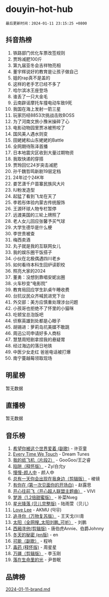 # douyin-hot-hub

`最后更新时间：2024-01-11 23:15:25 +0800`

## 抖音热榜

1. 铁路部门优化车票改签规则
1. 贾玲减肥100斤
1. 第九届亚冬会吉祥物亮相
1. 董宇辉说好的教育是让孩子做自己
1. 姐的rap真不是盖的
1. 这样的老手艺已经不多了
1. 哈尔滨冰王座登场
1. 谁丢了一只大金毛
1. 云南辟谣摩托车撞电动车致9死
1. 我国在海上发射一箭三星
1. 玩家历经8853次挑战击败BOSS
1. 为了河南文旅小豫米操碎了心
1. 电影动物园里贾冰被熊咬了
1. 国风美人遇水则变
1. 田姥姥和山东姥姥的Battle
1. 全网期待陈泽首播
1. 日本地震灾区收到大量过期物资
1. 我取快递的穿搭
1. 贾玲回忆24岁突击减肥
1. 孙千魏哲鸣新剧19层定档
1. 24年过个24K年
1. 娄艺潇千户苗寨民族风大片
1. IU粉发造型
1. 起猛了看到飞龙在天了
1. 李若彤体验内蒙古传统服饰
1. 王源环球人物专栏暂停
1. 远渡美国的三轮上牌照了
1. 老人女儿回应张馨予买气球
1. 大学生德华是什么梗
1. 李世贵被查
1. 梅西卖酒
1. 丸子就是我的互联网女儿
1. 我的娱乐圈干饭搭子
1. 小伙在北极偶遇四川老乡
1. 如何看待本科生回炉读职校
1. 照亮大家的2024
1. 董勇：没想到靠唱安妮出圈
1. 火车秒变“电影院”
1. 教育局回应学生趴桌午睡收费
1. 台抗议民众齐喊民进党下台
1. 外交部：美方应慎重处理涉台问题
1. 小孩哥也拒绝不了怀里的小猫咪
1. 吃顿宝总泡饭吧
1. 侦察英雄到处都是心眼子
1. 胡锡进：萝莉岛坑美媒不敢跳
1. 周迅公司申请好多人商标
1. 慧慧周短剧拿捏我的悬疑胃
1. 经过海边的落日地铁
1. 中医少女走红 爸爸电话被打爆
1. 南宁蔓越莓领取现场

## 明星榜

暂无数据

## 直播榜

暂无数据

## 音乐榜

1. [希望你被这个世界爱着 (副歌)](https://sf86-cdn-tos.douyinstatic.com/obj/tos-cn-ve-2774/oUHCmWQfZlE3QQBKBeD8rCFLpJzPgCpImhsxMt) - 许亚童
1. [Every Time We Touch](https://sf86-cdn-tos.douyinstatic.com/obj/tos-cn-ve-2774/ogN6lUKQeBBfEVhIOMikG1CcJjugxk1tztZyhP) - Dream Tunes
1. [我的纸飞机（片段2）](https://sf6-cdn-tos.douyinstatic.com/obj/tos-cn-ve-2774/oM2ZrKcg2CD5AeRB2gkeXOFB1IxAGJdZPazYHf) - GooGoo/王之睿
1. [陷阱（释怀版）](https://sf3-cdn-tos.douyinstatic.com/obj/tos-cn-ve-2774/oE8C21LeZrzKLDFfQYgMzx4GAIHageG5IzayY7) - Zy/白允y
1. [慢慢-颜人中](https://sf3-cdn-tos.douyinstatic.com/obj/tos-cn-ve-2774/ocjHNfBXdBxQNC8ZGAeoLMFTUgtBg8bkExunDC) - 颜人中
1. [总有一天你会出现在我身边（剪辑版）](https://sf86-cdn-tos.douyinstatic.com/obj/tos-cn-ve-2774/oMLsHwhWW7CYoAhoWB9EXUQIzNBsfAJxpAoxCU) - 棱镜
1. [有你在 (第一次见面你的开场白)](https://sf3-cdn-tos.douyinstatic.com/obj/tos-cn-ve-2774/oAthrQ3ClJBfI57uBoFEgNDYtNCZ0TSYQQfxQ0) - 赵露思
1. [开心往前飞（开心超人联盟主题曲）](https://sf3-cdn-tos.douyinstatic.com/obj/tos-cn-ve-2774/9d8fb7c82cf1421fb93a9fe925275e0a) - VIVI
1. [梦游（1.2倍甜蜜版）](https://sf6-cdn-tos.douyinstatic.com/obj/tos-cn-ve-2774/o4gyAUm8hwufoEABmwVIiQtHsFuGzAEEWtNMzo) - 补菜Nveg
1. [星光降落 (贝儿完整版)](https://sf86-cdn-tos.douyinstatic.com/obj/tos-cn-ve-2774/okwB9hAwyAtsFFkFBzAX1hOOfQuIoMNs0W2Mwr) - 陆雨萱（贝儿）
1. [Love Lee](https://sf86-cdn-tos.douyinstatic.com/obj/tos-cn-ve-2774/o05GbkJGbCBTdDnMtB0fwOYgkeZp23vrWQDQBS) - AKMU (악뮤)
1. [追寻你（万物复苏版）](https://sf86-cdn-tos.douyinstatic.com/obj/tos-cn-ve-2774/oYeAZJsbjIDit9APmBg8u6uDUQnHmoCf3gbo74) - 王天戈/川青
1. [太阳（全网搜_太阳刘鹏_可听）](https://sf86-cdn-tos.douyinstatic.com/obj/tos-cn-ve-2774/ogWbyIQnlBFImVbeDocRdCIYtBHlbJXgfZMvgz) - 刘鹏
1. [西厢寻他(剪辑版)](https://sf6-cdn-tos.douyinstatic.com/obj/tos-cn-ve-2774/oUsAVfAQKlRNxEv5qxvIB8o5qmIWUcXbzJKJhw) - 唐伯虎Annie、伯爵Johnny
1. [冬天的秘密 (en版)](https://sf86-cdn-tos.douyinstatic.com/obj/tos-cn-ve-2774/okIuMHDdzyf3FjGK4Lphe1vfHcQaPIHAg0Z4CR) - en
1. [可能（副歌）](https://sf3-cdn-tos.douyinstatic.com/obj/tos-cn-ve-2774/cde1731888894259b333569393c2fb51) - 程响
1. [毒药 (释怀版)](https://sf86-cdn-tos.douyinstatic.com/obj/tos-cn-ve-2774/oYILMEAzspdZBIzy4frJNB8ZHPHWAhiwowd4Ad) - 周星星
1. [万疆（剪辑版）](https://sf86-cdn-tos.douyinstatic.com/obj/tos-cn-ve-2774/ooG7oVgFlDTelKCjCsTTobQvbdtj1BBQXnfZd8) - 李玉刚
1. [落在生命里的光](https://sf86-cdn-tos.douyinstatic.com/obj/tos-cn-ve-2774/d9ffa8c090124ea58bb10df9b510c01d) - 尹昔眠

## 品牌榜

[2024-01-11-brand.md](2024-01-11-brand.md)
